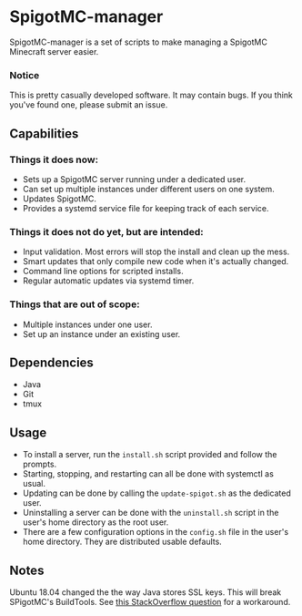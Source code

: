 # SpigotMC-manager
SpigotMC-manager is a set of scripts to make managing a SpigotMC Minecraft server easier.

### Notice
This is pretty casually developed software. It may contain bugs. If you think you've found
one, please submit an issue.

## Capabilities

### Things it does now:
* Sets up a SpigotMC server running under a dedicated user.
* Can set up multiple instances under different users on one system.
* Updates SpigotMC.
* Provides a systemd service file for keeping track of each service.

### Things it does not do yet, but are intended:
* Input validation. Most errors will stop the install and clean up the mess.
* Smart updates that only compile new code when it's actually changed.
* Command line options for scripted installs.
* Regular automatic updates via systemd timer.

### Things that are out of scope:
* Multiple instances under one user.
* Set up an instance under an existing user.

## Dependencies
* Java
* Git
* tmux

## Usage
* To install a server, run the `install.sh` script provided and follow the prompts.
* Starting, stopping, and restarting can all be done with systemctl as usual.
* Updating can be done by calling the `update-spigot.sh` as the dedicated user.
* Uninstalling a server can be done with the `uninstall.sh` script in the user's home directory as
    the root user.
* There are a few configuration options in the `config.sh` file in the user's home directory. They
    are distributed usable defaults.

## Notes
Ubuntu 18.04 changed the the way Java stores SSL keys. This will break SPigotMC's BuildTools. See
[this StackOverflow question](https://stackoverflow.com/questions/6784463/error-trustanchors-parameter-must-be-non-empty#6788682)
for a workaround.
